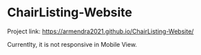# ChairListing-Website

Project link: https://armendra2021.github.io/ChairListing-Website/ 

Currentlty, it is not responsive in Mobile View.
